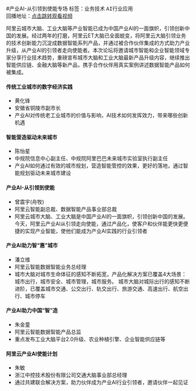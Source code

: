 #产业AI-从引领到使能专场标签：<kbd>业务技术</kbd> <kbd>AI行业应用</kbd><br>回播地址：[点击跳转观看视频](https://alhlsvodhls08.e.vhall.com/mp4record/SessiononIndustryAIFromLeadingtoEmpowering.mp4)阿里云城市大脑、工业大脑等产业智能已成为中国产业AI的一面旗帜，引领创新中国的发展。经过两年的打磨，阿里云ET大脑已全面蜕变，将阿里云大脑引领业务的技术创新能力沉淀成数据智能系列产品，并通过被合作伙伴集成的方式助力产业升级，从产业AI的引领者走向使能者。本次论坛将邀请城市智能和企业智能领域专家分享行业技术趋势，重磅宣布城市大脑和工业大脑最新产品升级内容，继续推出智能供应链、金融大脑等新产品，携手合作伙伴用真实案例讲述数据智能产品如何被集成。#### 传统工业城市的数字经济实践* 黄化锋* 安徽省铜陵市副市长*  产业AI对传统老工业城市的价值与影响，AI技术如何发挥效力，带来哪些创新机遇#### 智能营造驱动未来城市* 陈怡星* 中规院信息中心副主任、中规院阿里巴巴未来城市实验室执行副主任*  产业AI如何通过有效的城市规划，营造智能管控的效果，更好的落地，通过智能规划驱动未来城市建设#### 产业AI-从引领到使能* 曾震宇(舟牧)* 阿里云智能副总裁、数据智能产品事业部总裁*  阿里云城市大脑、工业大脑是中国产业AI的一面旗帜，引领创新中国的发展。今天，阿里云产业AI从引领走向使能，通过产品化，使客户和伙伴能更快更便捷的实现产业智能，使他们能成为产业AI实践的行业引领者#### 产业AI助力智“惠”城市 * 潘立维* 阿里云智能数据智能业务总经理* 城市大脑对城市生命体征的感知不断拓宽，产品化解决方案已覆盖4大场景：城市出行，城市安全、城市管理，城市服务。 城市大脑对城际出行的感知不断进阶，已覆盖城市交通、公交出行、轨交出行、旅游交通、高速出行、航空出行、城市停车#### 产业AI助力中国“智”造* 朱金童* 阿里云智能数据智能产品总监*  重点发布工业大脑平台2.0升级、农业种植引擎、企业智能供应链等#### 阿里云产业AI使能计划* 朱敏* 浙江中控技术股份有限公司交通大脑事业部总经理* 通过共建联合解决方案，助力伙伴成为产业AI行业引领者，邀请伙伴一起见证